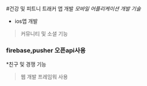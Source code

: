 #건강 및 피트니 트래커 앱 개발
_모바일 어플리케이션 개발 기술_
* ios앱 개발
> 커뮤니티 및 소셜 기능
### firebase,pusher 오픈api사용
*친구 및 경쟁 기능
>웹 개발 프레임워 사용
